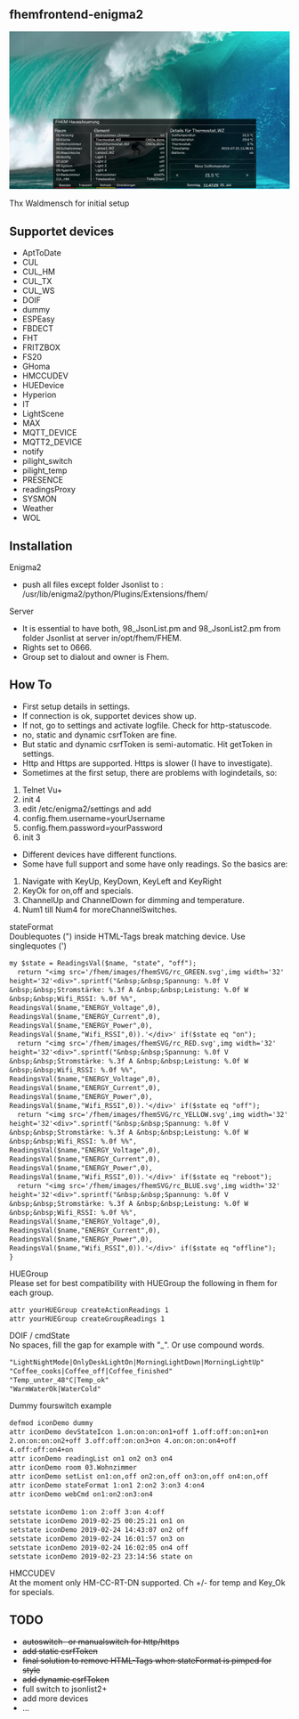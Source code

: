 ## fhemfrontend-enigma2

![](images/guiShot.jpg)

Thx Waldmensch for initial setup

## Supportet devices

- AptToDate
- CUL
- CUL_HM
- CUL_TX
- CUL_WS
- DOIF
- dummy
- ESPEasy
- FBDECT
- FHT
- FRITZBOX
- FS20
- GHoma
- HMCCUDEV
- HUEDevice
- Hyperion
- IT
- LightScene
- MAX
- MQTT_DEVICE
- MQTT2_DEVICE
- notify
- pilight_switch
- pilight_temp
- PRESENCE
- readingsProxy
- SYSMON
- Weather
- WOL


## Installation

Enigma2
- push all files except folder Jsonlist to : /usr/lib/enigma2/python/Plugins/Extensions/fhem/

Server
- It is essential to have both, 98_JsonList.pm and 98_JsonList2.pm from folder Jsonlist at server in/opt/fhem/FHEM.
- Rights set to 0666. 
- Group set to dialout and owner is Fhem.


## How To

- First setup details in settings.
- If connection is ok, supportet devices show up.
- If not, go to settings and activate logfile. Check for http-statuscode.
- no, static and dynamic csrfToken are fine. 
- But static and dynamic csrfToken is semi-automatic. Hit getToken in settings.
- Http and Https are supported. Https is slower (I have to investigate).
- Sometimes at the first setup, there are problems with logindetails, so:

1. Telnet Vu+
2. init 4
3. edit /etc/enigma2/settings and add 
4. config.fhem.username=yourUsername
5. config.fhem.password=yourPassword
6. init 3

- Different devices have different functions.
- Some have full support and some have only readings. So the basics are:

1. Navigate with KeyUp, KeyDown, KeyLeft and KeyRight
2. KeyOk for on,off and specials.
3. ChannelUp and ChannelDown for dimming and temperature.
4. Num1 till Num4 for moreChannelSwitches.

stateFormat<br/>
Doublequotes (") inside HTML-Tags break matching device. Use singlequotes (')
```
my $state = ReadingsVal($name, "state", "off");   
  return "<img src='/fhem/images/fhemSVG/rc_GREEN.svg',img width='32' height='32'<div>".sprintf("&nbsp;&nbsp;Spannung: %.0f V &nbsp;&nbsp;Stromstärke: %.3f A &nbsp;&nbsp;Leistung: %.0f W &nbsp;&nbsp;Wifi_RSSI: %.0f %%", ReadingsVal($name,"ENERGY_Voltage",0), ReadingsVal($name,"ENERGY_Current",0), ReadingsVal($name,"ENERGY_Power",0), ReadingsVal($name,"Wifi_RSSI",0)).'</div>' if($state eq "on");   
  return "<img src='/fhem/images/fhemSVG/rc_RED.svg',img width='32' height='32'<div>".sprintf("&nbsp;&nbsp;Spannung: %.0f V &nbsp;&nbsp;Stromstärke: %.3f A &nbsp;&nbsp;Leistung: %.0f W &nbsp;&nbsp;Wifi_RSSI: %.0f %%", ReadingsVal($name,"ENERGY_Voltage",0), ReadingsVal($name,"ENERGY_Current",0), ReadingsVal($name,"ENERGY_Power",0), ReadingsVal($name,"Wifi_RSSI",0)).'</div>' if($state eq "off");     
  return "<img src='/fhem/images/fhemSVG/rc_YELLOW.svg',img width='32' height='32'<div>".sprintf("&nbsp;&nbsp;Spannung: %.0f V &nbsp;&nbsp;Stromstärke: %.3f A &nbsp;&nbsp;Leistung: %.0f W &nbsp;&nbsp;Wifi_RSSI: %.0f %%", ReadingsVal($name,"ENERGY_Voltage",0), ReadingsVal($name,"ENERGY_Current",0), ReadingsVal($name,"ENERGY_Power",0), ReadingsVal($name,"Wifi_RSSI",0)).'</div>' if($state eq "reboot"); 
  return "<img src='/fhem/images/fhemSVG/rc_BLUE.svg',img width='32' height='32'<div>".sprintf("&nbsp;&nbsp;Spannung: %.0f V &nbsp;&nbsp;Stromstärke: %.3f A &nbsp;&nbsp;Leistung: %.0f W &nbsp;&nbsp;Wifi_RSSI: %.0f %%", ReadingsVal($name,"ENERGY_Voltage",0), ReadingsVal($name,"ENERGY_Current",0), ReadingsVal($name,"ENERGY_Power",0), ReadingsVal($name,"Wifi_RSSI",0)).'</div>' if($state eq "offline");   
}
```

HUEGroup<br/>
Please set for best compatibility with HUEGroup the following in fhem for each group.
```
attr yourHUEGroup createActionReadings 1
attr yourHUEGroup createGroupReadings 1
```

DOIF / cmdState<br/>
No spaces, fill the gap for example with "_".
Or use compound words.
```
"LightNightMode|OnlyDeskLightOn|MorningLightDown|MorningLightUp"
"Coffee_cooks|Coffee_off|Coffee_finished"
"Temp_unter_48°C|Temp_ok"
"WarmWaterOk|WaterCold"
```

Dummy fourswitch example
```
defmod iconDemo dummy
attr iconDemo devStateIcon 1.on:on:on:on1+off 1.off:off:on:on1+on 2.on:on:on:on2+off 3.off:off:on:on3+on 4.on:on:on:on4+off 4.off:off:on4+on
attr iconDemo readingList on1 on2 on3 on4
attr iconDemo room 03.Wohnzimmer
attr iconDemo setList on1:on,off on2:on,off on3:on,off on4:on,off
attr iconDemo stateFormat 1:on1 2:on2 3:on3 4:on4
attr iconDemo webCmd on1:on2:on3:on4

setstate iconDemo 1:on 2:off 3:on 4:off
setstate iconDemo 2019-02-25 00:25:21 on1 on
setstate iconDemo 2019-02-24 14:43:07 on2 off
setstate iconDemo 2019-02-24 16:01:57 on3 on
setstate iconDemo 2019-02-24 16:02:05 on4 off
setstate iconDemo 2019-02-23 23:14:56 state on
```

HMCCUDEV<br/>
At the moment only HM-CC-RT-DN supported.
Ch +/- for temp and Key_Ok for specials.


## TODO

- <del>autoswitch- or manualswitch for http/https</del>
- <del>add static csrfToken</del>
- <del>final solution to remove HTML-Tags when stateFormat is pimped for style</del>
- <del>add dynamic csrfToken</del>
- full switch to jsonlist2+
- add more devices
- ...
